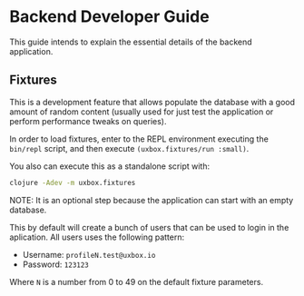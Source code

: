 # Backend Developer Guide #

This guide intends to explain the essential details of the backend
application.


## Fixtures ##

This is a development feature that allows populate the database with a
good amount of random content (usually used for just test the
application or perform performance tweaks on queries).

In order to load fixtures, enter to the REPL environment executing the
`bin/repl` script, and then execute `(uxbox.fixtures/run :small)`.

You also can execute this as a standalone script with:

```bash
clojure -Adev -m uxbox.fixtures
```

NOTE: It is an optional step because the application can start with an
empty database.

This by default will create a bunch of users that can be used to login
in the aplication. All users uses the following pattern:

- Username: `profileN.test@uxbox.io`
- Password: `123123`

Where `N` is a number from 0 to 49 on the default fixture parameters.
